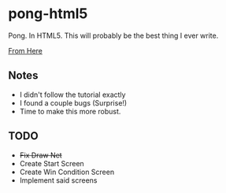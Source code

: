 # pong-html5
Pong. In HTML5. This will probably be the best thing I ever write.

[From Here](http://code-your-first-game.com)

## Notes
- I didn't follow the tutorial exactly
- I found a couple bugs (Surprise!)
- Time to make this more robust.

## TODO
- ~~Fix Draw Net~~
- Create Start Screen
- Create Win Condition Screen
- Implement said screens
